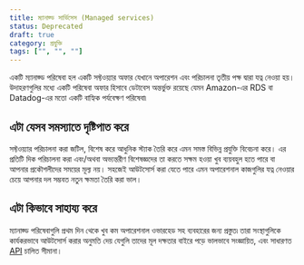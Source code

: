 ```yaml
---
title: ম্যানাজ্ড সার্ভিসেস (Managed services)
status: Deprecated
draft: true
category: প্রযুক্তি
tags: ["", "", ""]
---
```


একটি ম্যানাজ্ড  পরিষেবা হল একটি সফ্টওয়্যার অফার যেখানে অপারেশন এবং পরিচালনা তৃতীয় পক্ষ দ্বারা যত্ন নেওয়া হয়।
উদাহরণগুলির মধ্যে একটি পরিষেবা অফার হিসাবে ডেটাবেস অন্তর্ভুক্ত রয়েছে যেমন Amazon-এর RDS বা Datadog-এর মতো একটি বাহ্যিক পর্যবেক্ষণ পরিষেবা৷

## এটা যেসব সমস্যাতে দৃষ্টিপাত করে

সফ্টওয়্যার পরিচালনা করা জটিল, বিশেষ করে আধুনিক স্ট্যাক তৈরি করে এমন সমস্ত বিভিন্ন প্রযুক্তি বিবেচনা করে।
এর প্রতিটি দিক পরিচালনা করা এবং/অথবা অভ্যন্তরীণ বিশেষজ্ঞদের তা করতে সক্ষম হওয়া খুব ব্যয়বহুল হতে পারে বা আপনার প্রকৌশলীদের সময়ের মূল্য নয়।
সহজেই আউটসোর্স করা যেতে পারে এমন অপারেশনাল কাজগুলির যত্ন নেওয়ার চেয়ে আপনার দল সম্ভবত নতুন ক্ষমতা তৈরি করা ভাল।

## এটা কিভাবে সাহায্য করে

ম্যানাজ্ড  পরিষেবাগুলি প্রথম দিন থেকে খুব কম অপারেশনাল ওভারহেড সহ ব্যবহারের জন্য প্রস্তুত৷
তারা সংস্থাগুলিকে কার্যকরভাবে আউটসোর্স করার অনুমতি দেয় যেগুলি তাদের মূল দক্ষতার বাইরে পড়ে
ভালভাবে সংজ্ঞায়িত, এবং সাধারণত [API](/bn/application-programming-interface/) চালিত সীমানা।
